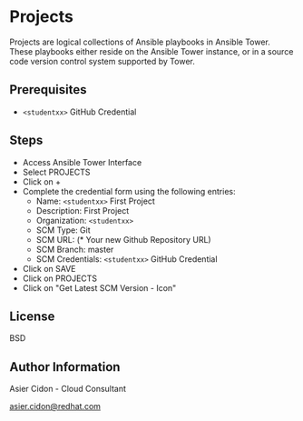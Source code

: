 # Projects 

Projects are logical collections of Ansible playbooks in Ansible Tower. These playbooks either reside on the Ansible Tower instance, or in a source code version control system supported by Tower.


## Prerequisites

-   ``<studentxx>`` GitHub Credential

## Steps

-   Access Ansible Tower Interface
-   Select PROJECTS
-   Click on +
-   Complete the credential form using the following entries:
    -   Name: ``<studentxx>`` First Project
    -   Description: First Project
    -   Organization: ``<studentxx>``
    -   SCM Type: Git
    -   SCM URL: (* Your new Github Repository URL)
    -   SCM Branch: master
    -   SCM Credentials: ``<studentxx>`` GitHub Credential
-   Click on SAVE
-   Click on PROJECTS
-   Click on "Get Latest SCM Version - Icon"


License
-------

BSD

Author Information
------------------

 Asier Cidon - Cloud Consultant

 asier.cidon@redhat.com